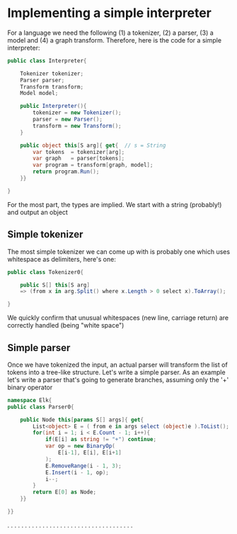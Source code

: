 # Implementing a simple interpreter

For a language we need the following (1) a tokenizer, (2) a parser, (3) a model and (4) a graph transform.
Therefore, here is the code for a simple interpreter:

```cs
public class Interpreter{

    Tokenizer tokenizer;
    Parser parser;
    Transform transform;
    Model model;

    public Interpreter(){
        tokenizer = new Tokenizer();
        parser = new Parser();
        transform = new Transform();
    }

    public object this[S arg]{ get{  // s = String
        var tokens  = tokenizer[arg];
        var graph   = parser[tokens];
        var program = transform[graph, model];
        return program.Run();
    }}

}
```

For the most part, the types are implied. We start with a string (probably!) and output an object

## Simple tokenizer

The most simple tokenizer we can come up with is probably one which uses whitespace as delimiters, here's one:

```cs
public class Tokenizer0{

    public S[] this[S arg]
    => (from x in arg.Split() where x.Length > 0 select x).ToArray();

}
```

We quickly confirm that unusual whitespaces (new line, carriage return) are correctly handled (being "white space")

## Simple parser

Once we have tokenized the input, an actual parser will transform the list of tokens into a tree-like structure. Let's write a simple parser. As an example let's write a parser that's going to generate branches, assuming only the '+' binary operator

```cs
namespace Elk{
public class Parser0{

    public Node this[params S[] args]{ get{
        List<object> E = ( from e in args select (object)e ).ToList();
        for(int i = 1; i < E.Count - 1; i++){
            if(E[i] as string != "+") continue;
            var op = new BinaryOp(
                E[i-1], E[i], E[i+1]
            );
            E.RemoveRange(i - 1, 3);
            E.Insert(i - 1, op);
            i--;
        }
        return E[0] as Node;
    }}

}}
```

.
.
.
.
.
.
.
.
.
.
.
.
.
.
.
.
.
.
.
.
.
.
.
.
.
.
.
.
.
.
.
.
.
.
.
.
